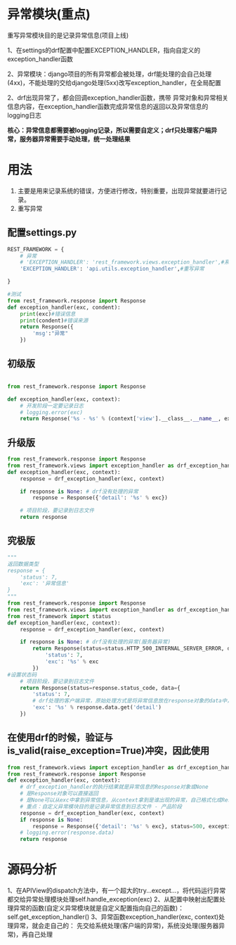 # 异常模块(重点)

重写异常模块目的是记录异常信息(项目上线)

1、在settings的drf配置中配置EXCEPTION_HANDLER，指向自定义的exception_handler函数

2、异常模块：django项目的所有异常都会被处理，drf能处理的会自己处理(4xx)，不能处理的交给django处理(5xx)改写exception_handler，在全局配置

2、drf出现异常了，都会回调exception_handler函数，携带 异常对象和异常相关信息内容，在exception_handler函数完成异常信息的返回以及异常信息的logging日志

**核心：异常信息都需要被logging记录，所以需要自定义；drf只处理客户端异常，服务器异常需要手动处理，统一处理结果**

# 用法

1. 主要是用来记录系统的错误，方便进行修改，特别重要，出现异常就要进行记录。
2. 重写异常



## 配置settings.py

```python
REST_FRAMEWORK = {
    # 异常
    # 'EXCEPTION_HANDLER': 'rest_framework.views.exception_handler',#系统异常
    'EXCEPTION_HANDLER': 'api.utils.exception_handler',#重写异常

}
```

```python
#测试
from rest_framework.response import Response
def exception_handler(exc, condent):
    print(exc)#错误信息
    print(condent)#错误来源
    return Response({
        'msg':"异常"
    })

```

## 初级版

```python

from rest_framework.response import Response

def exception_handler(exc, context):
    # 开发阶段一定要记录日志
    # logging.error(exc)
    return Response('%s - %s' % (context['view'].__class__.__name__, exc))

```

## 升级版

```python
from rest_framework.response import Response
from rest_framework.views import exception_handler as drf_exception_handler
def exception_handler(exc, context):
    response = drf_exception_handler(exc, context)

    if response is None: # drf没有处理的异常
        response = Response({'detail': '%s' % exc})

    # 项目阶段，要记录到日志文件
    return response
```

## 究极版

```python
"""
返回数据类型
response = {
    'status': 7,
    'exc': '异常信息'
}
"""
from rest_framework.response import Response
from rest_framework.views import exception_handler as drf_exception_handler
from rest_framework import status
def exception_handler(exc, context):
    response = drf_exception_handler(exc, context)

    if response is None: # drf没有处理的异常(服务器异常)
        return Response(status=status.HTTP_500_INTERNAL_SERVER_ERROR, data={
            'status': 7,
            'exc': '%s' % exc
        })
#设置状态码
    # 项目阶段，要记录到日志文件
    return Response(status=response.status_code, data={
        'status': 7,
        # drf处理的客户端异常，原始处理方式是将异常信息放在response对象的data中，data的格式是{'datail': '具体的异常信息'}
        'exc': '%s' % response.data.get('detail')
    })

```

## 在使用drf的时候，验证与is_valid(raise_exception=True)冲突，因此使用

```python
from rest_framework.views import exception_handler as drf_exception_handler
from rest_framework.response import Response
def exception_handler(exc, context):
    # drf_exception_handler的执行结果就是异常信息的Response对象或None
    # 是Response对象可以直接返回
    # 是None可以从exc中拿到异常信息，从context拿到是谁出现的异常，自己格式化成Response对象返回
    # 重点：自定义异常模块目的是记录异常信息到日志文件 - 产品阶段
    response = drf_exception_handler(exc, context)
    if response is None:
        response = Response({'detail': '%s' % exc}, status=500, exception=True)
    # logging.error(response.data)
    return response
```



# 源码分析

1、在APIView的dispatch方法中，有一个超大的try...except...，将代码运行异常都交给异常处理模块处理self.handle_exception(exc)
2、从配置中映射出配置处理异常的函数(自定义异常模块就是自定义配置指向自己的函数)：self.get_exception_handler()
3、异常函数exception_handler(exc, context)处理异常，就会走自己的：
    先交给系统处理(客户端的异常)，系统没处理(服务器异常)，再自己处理

